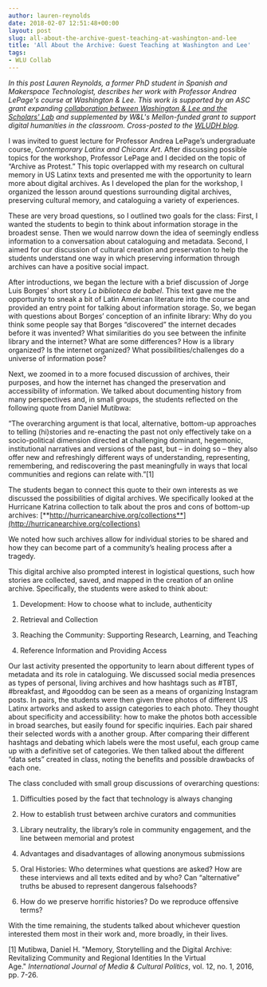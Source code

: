 ```yaml
---
author: lauren-reynolds
date: 2018-02-07 12:51:48+00:00
layout: post
slug: all-about-the-archive-guest-teaching-at-washington-and-lee
title: 'All About the Archive: Guest Teaching at Washington and Lee'
tags:
- WLU Collab
---
```


_In this post Lauren Reynolds, a former PhD student in Spanish and Makerspace Technologist, describes her work with Professor Andrea LePage's course at Washington & Lee. This work is supported by an ASC grant expanding [collaboration between Washington & Lee and the Scholars' Lab](http://scholarslab.org/announcements/scholars-lab-grads-partner-with-washington-lee-university/) and supplemented by W&L's Mellon-funded grant to support digital humanities in the classroom. Cross-posted to the [WLUDH blog](http://digitalhumanities.wlu.edu/blog/2018/02/07/all-about-the-archive/)._

I was invited to guest lecture for Professor Andrea LePage’s undergraduate course, *Contemporary Latinx and Chicanx Art*. After discussing possible topics for the workshop, Professor LePage and I decided on the topic of “Archive as Protest.” This topic overlapped with my research on cultural memory in US Latinx texts and presented me with the opportunity to learn more about digital archives. As I developed the plan for the workshop, I organized the lesson around questions surrounding digital archives, preserving cultural memory, and cataloguing a variety of experiences.

These are very broad questions, so I outlined two goals for the class: First, I wanted the students to begin to think about information storage in the broadest sense. Then we would narrow down the idea of seemingly endless information to a conversation about cataloguing and metadata. Second, I aimed for our discussion of cultural creation and preservation to help the students understand one way in which preserving information through archives can have a positive social impact.

After introductions, we began the lecture with a brief discussion of Jorge Luis Borges’ short story *La biblioteca de babel*. This text gave me the opportunity to sneak a bit of Latin American literature into the course and provided an entry point for talking about information storage. So, we began with questions about Borges’ conception of an infinite library: Why do you think some people say that Borges “discovered” the internet decades before it was invented? What similarities do you see between the infinite library and the internet? What are some differences? How is a library organized? Is the internet organized? What possibilities/challenges do a universe of information pose?

Next, we zoomed in to a more focused discussion of archives, their purposes, and how the internet has changed the preservation and accessibility of information. We talked about documenting history from many perspectives and, in small groups, the students reflected on the following quote from Daniel Mutibwa:

“The overarching argument is that local, alternative, bottom-up approaches to telling (hi)stories and re-enacting the past not only effectively take on a socio-political dimension directed at challenging dominant, hegemonic, institutional narratives and versions of the past, but – in doing so – they also offer new and refreshingly different ways of understanding, representing, remembering, and rediscovering the past meaningfully in ways that local communities and regions can relate with.”[1]

The students began to connect this quote to their own interests as we discussed the possibilities of digital archives. We specifically looked at the Hurricane Katrina collection to talk about the pros and cons of bottom-up archives: [**http://hurricanearchive.org/collections**](http://hurricanearchive.org/collections)

We noted how such archives allow for individual stories to be shared and how they can become part of a community’s healing process after a tragedy.

This digital archive also prompted interest in logistical questions, such how stories are collected, saved, and mapped in the creation of an online archive. Specifically, the students were asked to think about:




  1. Development: How to choose what to include, authenticity


  2. Retrieval and Collection


  3. Reaching the Community: Supporting Research, Learning, and Teaching


  4. Reference Information and Providing Access


Our last activity presented the opportunity to learn about different types of metadata and its role in cataloguing. We discussed social media presences as types of personal, living archives and how hashtags such as #TBT, #breakfast, and #gooddog can be seen as a means of organizing Instagram posts. In pairs, the students were then given three photos of different US Latinx artworks and asked to assign categories to each photo. They thought about specificity and accessibility: how to make the photos both accessible in broad searches, but easily found for specific inquiries. Each pair shared their selected words with a another group. After comparing their different hashtags and debating which labels were the most useful, each group came up with a definitive set of categories. We then talked about the different “data sets” created in class, noting the benefits and possible drawbacks of each one.

The class concluded with small group discussions of overarching questions:


  1. Difficulties posed by the fact that technology is always changing


  2. How to establish trust between archive curators and communities


  3. Library neutrality, the library’s role in community engagement, and the line between memorial and protest


  4. Advantages and disadvantages of allowing anonymous submissions


  5. Oral Histories: Who determines what questions are asked? How are these interviews and all texts edited and by who? Can “alternative” truths be abused to represent dangerous falsehoods?


  6. How do we preserve horrific histories? Do we reproduce offensive terms?


With the time remaining, the students talked about whichever question interested them most in their work and, more broadly, in their lives.









[1] Mutibwa, Daniel H. "Memory, Storytelling and the Digital Archive: Revitalizing Community and Regional Identities In the Virtual Age." _International Journal of Media & Cultural Politics_, vol. 12, no. 1, 2016, pp. 7-26.
